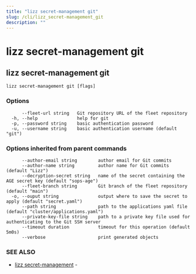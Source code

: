 ```yaml
---
title: "lizz secret-management git"
slug: /cli/lizz_secret-management_git
description: ""
---
```


# lizz secret-management git

## lizz secret-management git



```
lizz secret-management git [flags]
```

### Options

```
      --fleet-url string   Git repository URL of the fleet repository
  -h, --help               help for git
  -p, --password string    basic authentication password
  -u, --username string    basic authentication username (default "git")
```

### Options inherited from parent commands

```
      --author-email string        author email for Git commits
      --author-name string         author name for Git commits (default "Lizz")
      --decryption-secret string   name of the secret containing the AGE secret key (default "sops-age")
      --fleet-branch string        Git branch of the fleet repository (default "main")
  -o, --ouput string               output where to save the secret to apply (default "secret.yaml")
      --path string                path to the applications yaml file (default "cluster/applications.yaml")
      --private-key-file string    path to a private key file used for authenticating to the Git SSH server
      --timeout duration           timeout for this operation (default 5m0s)
      --verbose                    print generated objects
```

### SEE ALSO

* [lizz secret-management](/docs/cli/lizz_secret-management/)	 - 

